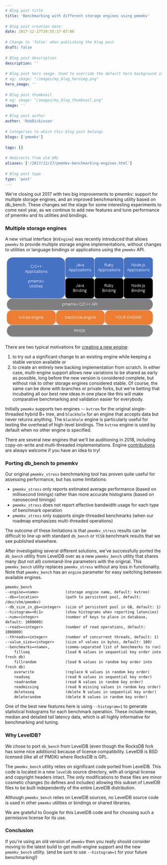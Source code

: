 ```yaml
---
# Blog post title
title: 'Benchmarking with different storage engines using pmemkv'

# Blog post creation date
date: 2017-12-27T19:55:17-07:00

# Change to 'false' when publishing the blog post
draft: false

# Blog post description
description: ''

# Blog post hero image. Used to override the default hero background image.
# eg: image: "/images/my_blog_heroimg.png"
hero_image: ''

# Blog post thumbnail
# eg: image: "/images/my_blog_thumbnail.png"
image: ''

# Blog post author
author: 'RobDickinson'

# Categories to which this blog post belongs
blogs: ['pmemkv']

tags: []

# Redirects from old URL
aliases: ['/2017/12/27/pmemkv-benchmarking-engines.html']

# Blog post type
type: 'post'
---
```


We're closing out 2017 with two big improvements to pmemkv: support for multiple storage engines,
and an improved benchmarking utility based on db_bench. These changes set the stage for some
interesting experiments to come next year, as we continue to add new features and tune performance
of pmemkv and its utilities and bindings.

### Multiple storage engines

A new virtual interface (`KVEngine`) was recently introduced that allows `pmemkv` to provide
multiple storage engine implementations, without changes to utilities or language bindings
or applications using the `pmemkv` API.

![pmemkv engines](/images/posts/pmemkv3.png)

There are two typical motivations for
[creating a new engine](https://github.com/pmem/pmemkv/blob/master/CONTRIBUTING.md#engines):

1. to try out a significant change to an existing engine while keeping a stable version available or
2. to create an entirely new backing implementation from scratch. In either case, multi-engine
   support allows new variations to be shared as early as possible, long before the new version is
   considered complete, but without risk to other storage engines considered stable. Of course, the
   same can be done with branches or private forks, but we're betting that incubating all our best new
   ideas in one place like this will make comparative benchmarking and validation easier for everybody.

Initially `pmemkv` supports two engines -- `kvtree` for the original single-threaded hybrid
B+ tree, and `blackhole` for an engine that accepts data but never returns anything. The
`blackhole` engine is particularly useful for testing the overhead of high-level bindings.
The `kvtree` engine is used by default when no other engine is specified.

There are several new engines that we'll be auditioning in 2018, including copy-on-write and
multi-threaded implementations. Engine
[contributions](https://github.com/pmem/pmemkv/blob/master/CONTRIBUTING.md#engines)
are always welcome if you have an idea to try!

### Porting db_bench to pmemkv

Our original `pmemkv_stress` benchmarking tool has proven quite useful for assessing
performance, but has some limitations:

- `pmemkv_stress` only reports estimated average performance (based on millisecond timings)
  rather than more accurate histograms (based on nanosecond timings)
- `pmemkv_stress` does not report effective bandwidth usage for each type of benchmark operation
- `pmemkv_stress` only supports single-threaded benchmarks (when our roadmap
  emphasizes multi-threaded operations)

The outcome of these limitations is that `pmemkv_stress` results can be difficult to line up with
standard `db_bench` or `YCSB` benchmark results that we see published elsewhere.

After investigating several different solutions, we've successfully ported the `db_bench`
utility from LevelDB over as a new `pmemkv_bench` utility that shares many (but not all)
command-line parameters with the original. This `pmemkv_bench` utility replaces
`pmemkv_stress` without any loss in functionality. Note that `pmemkv_bench` has an
`engine` parameter for easy switching between available engines.

```
pmemkv_bench
--engine=<name>            (storage engine name, default: kvtree)
--db=<location>            (path to persistent pool, default: /dev/shm/pmemkv)
--db_size_in_gb=<integer>  (size of persistent pool in GB, default: 1)
--histogram=<0|1>          (show histograms when reporting latencies)
--num=<integer>            (number of keys to place in database, default: 1000000)
--reads=<integer>          (number of read operations, default: 1000000)
--threads=<integer>        (number of concurrent threads, default: 1)
--value_size=<integer>     (size of values in bytes, default: 100)
--benchmarks=<name>,       (comma-separated list of benchmarks to run)
    fillseq                (load N values in sequential key order into fresh db)
    fillrandom             (load N values in random key order into fresh db)
    overwrite              (replace N values in random key order)
    readseq                (read N values in sequential key order)
    readrandom             (read N values in random key order)
    readmissing            (read N missing values in random key order)
    deleteseq              (delete N values in sequential key order)
    deleterandom           (delete N values in random key order)
```

One of the best new features here is using `--histogram=1` to generate statistical histograms
for each benchmark operation. These include mean, median and detailed tail
latency data, which is all highly informative for benchmarking and tuning.

### Why LevelDB?

We chose to port `db_bench` from LevelDB (even though the RocksDB fork has some nice additions)
because of license compatibility. LevelDB is BSD licensed (like all of PMDK) where RocksDB is GPL.

The `pmemkv_bench` utility relies on significant code ported from LevelDB. This code is located
in a new `leveldb` source directory, with all original license and copyright headers intact.
The only modifications to these files are minor cosmetic changes (to defines and includes)
allowing this subset of LevelDB files to be built independently of the entire LevelDB distribution.

Although `pmemkv_bench` relies on LevelDB sources, no LevelDB source code is used
in other `pmemkv` utilities or bindings or shared libraries.

We are grateful to Google for this LevelDB code and for choosing such a permissive license
for its use.

### Conclusion

If you're using an old version of `pmemkv` then you really should consider moving to the latest
build to get multi-engine support and the new `pmemkv_bench` utility. (and be sure to use
`--histogram=1` for your future benchmarking!)
